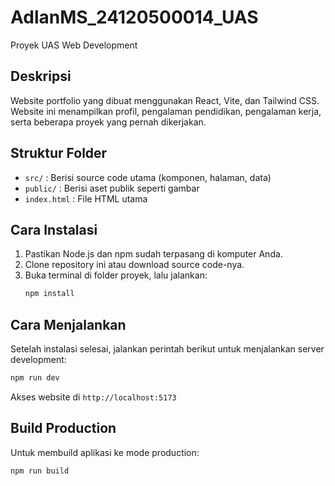 # AdlanMS_24120500014_UAS

Proyek UAS Web Development

## Deskripsi
Website portfolio yang dibuat menggunakan React, Vite, dan Tailwind CSS. Website ini menampilkan profil, pengalaman pendidikan, pengalaman kerja, serta beberapa proyek yang pernah dikerjakan.

## Struktur Folder
- `src/` : Berisi source code utama (komponen, halaman, data)
- `public/` : Berisi aset publik seperti gambar
- `index.html` : File HTML utama

## Cara Instalasi
1. Pastikan Node.js dan npm sudah terpasang di komputer Anda.
2. Clone repository ini atau download source code-nya.
3. Buka terminal di folder proyek, lalu jalankan:
   ```bash
   npm install
   ```

## Cara Menjalankan
Setelah instalasi selesai, jalankan perintah berikut untuk menjalankan server development:
```bash
npm run dev
```
Akses website di `http://localhost:5173`

## Build Production
Untuk membuild aplikasi ke mode production:
```bash
npm run build
```
